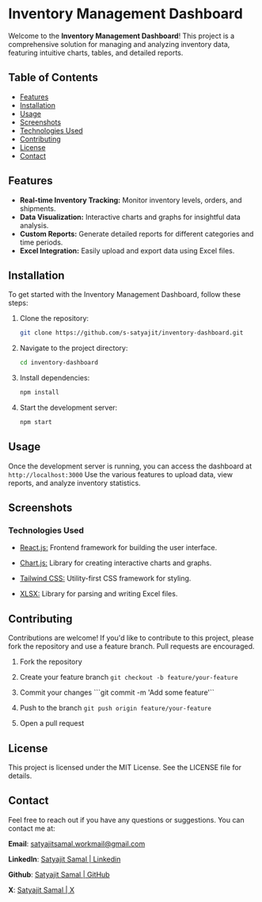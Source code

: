 # Inventory Management Dashboard

Welcome to the **Inventory Management Dashboard**! This project is a comprehensive solution for managing and analyzing inventory data, featuring intuitive charts, tables, and detailed reports.

## Table of Contents
- [Features](#features)
- [Installation](#installation)
- [Usage](#usage)
- [Screenshots](#screenshots)
- [Technologies Used](#technologies-used)
- [Contributing](#contributing)
- [License](#license)
- [Contact](#contact)

## Features
- **Real-time Inventory Tracking:** Monitor inventory levels, orders, and shipments.
- **Data Visualization:** Interactive charts and graphs for insightful data analysis.
- **Custom Reports:** Generate detailed reports for different categories and time periods.
- **Excel Integration:** Easily upload and export data using Excel files.

## Installation
To get started with the Inventory Management Dashboard, follow these steps:

1. Clone the repository:
   ```bash
   git clone https://github.com/s-satyajit/inventory-dashboard.git
   ```


2. Navigate to the project directory:

    ```bash
    cd inventory-dashboard
    ```
3. Install dependencies:

    ```bash
    npm install
    ```

4. Start the development server:

    ```bash
    npm start
    ```
## Usage
Once the development server is running, you can access the dashboard at ```http://localhost:3000``` Use the various features to upload data, view reports, and analyze inventory statistics.

## Screenshots

### Technologies Used
- [React.js:](https://react.dev/) Frontend framework for building the user interface.

- [Chart.js:](https://www.chartjs.org/) Library for creating interactive charts and graphs.

- [Tailwind CSS:](https://tailwindcss.com/) Utility-first CSS framework for styling.

- [XLSX:](https://www.npmjs.com/package/xlsx) Library for parsing and writing Excel files.

## Contributing
Contributions are welcome! If you'd like to contribute to this project, please fork the repository and use a feature branch. Pull requests are encouraged.

1. Fork the repository

2. Create your feature branch ```git checkout -b feature/your-feature```

3. Commit your changes ```git commit -m 'Add some feature'``

4. Push to the branch ```git push origin feature/your-feature```

5. Open a pull request

## License
This project is licensed under the MIT License. See the LICENSE file for details.

## Contact
Feel free to reach out if you have any questions or suggestions. You can contact me at:

**Email**: satyajitsamal.workmail@gmail.com

**LinkedIn**: [Satyajit Samal | Linkedin](https://www.linkedin.com/in/satyajitsamal/)

**Github**: [Satyajit Samal | GitHub](https://github.com/s-satyajit)

**X**: [Satyajit Samal | X](https://x.com/satyajitstwt)

